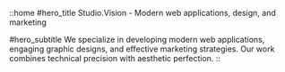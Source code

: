 ::home
#hero_title
Studio.Vision - Modern web applications, design, and marketing

#hero_subtitle
We specialize in developing modern web applications, engaging graphic designs, and effective marketing strategies. Our work combines technical precision with aesthetic perfection.
::
